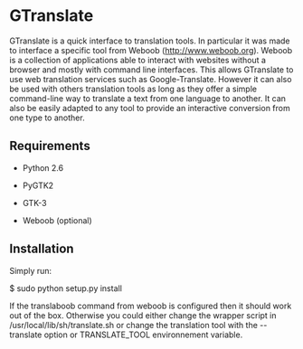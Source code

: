GTranslate
==========

GTranslate is a quick interface to translation tools.
In particular it was made to interface a specific tool
from Weboob (http://www.weboob.org). Weboob is a collection
of applications able to interact with websites without a
browser and mostly with command line interfaces. This allows
GTranslate to use web translation services such as Google-Translate.
However it can also be used with others translation tools as long
as they offer a simple command-line way to translate a text from
one language to another. It can also be easily adapted to any
tool to provide an interactive conversion from one type to another.

Requirements
------------

- Python 2.6
- PyGTK2
- GTK-3

- Weboob (optional)

Installation
------------

Simply run:

  $ sudo python setup.py install

If the translaboob command from weboob is configured then it should work out of the box.
Otherwise you could either change the wrapper script in /usr/local/lib/sh/translate.sh or
change the translation tool with the --translate option or TRANSLATE_TOOL environnement variable.
